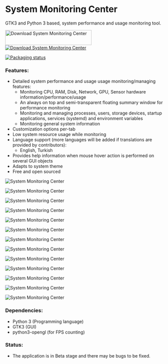 # System Monitoring Center

GTK3 and Python 3 based, system performance and usage monitoring tool.

<a href="https://sourceforge.net/projects/system-monitoring-center/files/latest/download"><img alt="Download System Monitoring Center" src="https://a.fsdn.com/con/app/sf-download-button" width=276 height=48 srcset="https://a.fsdn.com/con/app/sf-download-button?button_size=2x 2x"></a>
</a>
<a href="https://sourceforge.net/projects/system-monitoring-center/files/latest/download"><img alt="Download System Monitoring Center" src="https://img.shields.io/sourceforge/dt/system-monitoring-center.svg" ></a>
</a>

<a href="https://repology.org/project/system-monitoring-center/versions">
    <img src="https://repology.org/badge/vertical-allrepos/system-monitoring-center.svg" alt="Packaging status">
</a>

### Features:
* Detailed system performance and usage usage monitoring/managing features:
    * Monitoring CPU, RAM, Disk, Network, GPU, Sensor hardware information/performance/usage
    * An always on top and semi-transparent floating summary window for performance monitoring
    * Monitoring and managing processes, users, storage devices, startup applications, services (systemd) and environment variables
    * Monitoring general system information
* Customization options per-tab
* Low system resource usage while monitoring
* Language support (more languages will be added if translations are provided by contributors):
    * English, Turkish
* Provides help information when mouse hover action is performed on several GUI objects
* Adapts to system theme
* Free and open sourced



![System Monitoring Center](screenshots/cpu_tab_dark_system_theme.png)

![System Monitoring Center](screenshots/cpu_tab_white_system_theme.png)

![System Monitoring Center](screenshots/cpu_tab_per_core_dark_system_theme.png)

![System Monitoring Center](screenshots/network_tab_dark_system_theme.png)

![System Monitoring Center](screenshots/gpu_tab_dark_system_theme.png)

![System Monitoring Center](screenshots/sensors_tab_dark_system_theme.png)

![System Monitoring Center](screenshots/processes_list_view_dark_system_theme.png)

![System Monitoring Center](screenshots/processes_tree_view_dark_system_theme.png)

![System Monitoring Center](screenshots/storage_tab_dark_system_theme.png)

![System Monitoring Center](screenshots/startup_tab_dark_system_theme.png)

![System Monitoring Center](screenshots/services_tab_dark_system_theme.png)

![System Monitoring Center](screenshots/environment_variables_tab_dark.png)

![System Monitoring Center](screenshots/system_tab_dark_system_theme.png)


### Dependencies:
* Python 3 (Programming language)
* GTK3 (GUI)
* python3-opengl (for FPS counting)

### Status:
* The application is in Beta stage and there may be bugs to be fixed.
